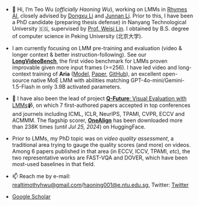 - 👋 Hi, I’m Teo Wu (*officially Haoning Wu*), working on LMMs in [Rhymes AI](https://rhymes.ai), closely advised by [Dongxu Li](https://https://sites.google.com/view/dongxu-li/home) and [Junnan Li](https://openreview.net/profile?id=~Junnan_Li2). Prior to this, I have been a PhD candidate (preparing thesis defense) in Nanyang Technological University 🇸🇬, supervised by [Prof. Weisi Lin](https://personal.ntu.edu.sg/wslin/Home.html). I obtained by B.S. degree of computer science in Peking University (北京大学).

- I am currently focusing on LMM pre-training and evaluation (video & longer context & better instruction-following). See our [**LongVideoBench**](https://longvideobench.github.io/), the first video benchmark for LMMs proven improvable given more input frames (>=256). I have led video and long-context training of **Aria** ([Model](https://huggingface.co/rhymes-ai/Aria), [Paper](https://huggingface.co/papers/2410.05993), [GitHub](https://github.com/rhymes-ai/Aria)), an excellent open-source native MoE LMM with abilities matching GPT-4o-mini/Gemini-1.5-Flash in only 3.9B activated parameters.

- 🌱 I have also been the lead of project [**Q-Future**: Visual Evaluation with LMMs](https://github.com/Q-Future)📹, on which 7 first-authored papers accepted in top conferences and journels including ICML, ICLR, NeurIPS, TPAMI, CVPR, ECCV and ACMMM. The flagship scorer, [**OneAlign**](https://huggingface.co/q-future/one-align) has been downloaded more than 238K times (*until Jul 25, 2024*) on HuggingFace.

- Prior to LMMs, my PhD topic was on *video quality assessment*, a traditional area trying to gauge the quality scores (and more) on videos. Among 6 papers published in that area (in ECCV, ICCV, TPAMI, *etc*), the two representative works are FAST-VQA and DOVER, which have been most-used baselines in that field.

- 📫 Reach me by e-mail: realtimothyhwu@gmail.com/haoning001@e.ntu.edu.sg, Twitter: [Twitter](https://twitter.com/HaoningTimothy)
- [Google Scholar](https://scholar.google.com.hk/citations?user=wth-VbMAAAAJ&hl=en-US)

<!---
teowu/teowu is a ✨ special ✨ repository because its `README.md` (this file) appears on your GitHub profile.
You can click the Preview link to take a look at your changes.
--->

